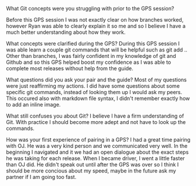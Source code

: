 What Git concepts were you struggling with prior to the GPS session?

Before this GPS session I was not exactly clear on how branches worked, however Ryan was able to clearly explain it so me and so I believe I have a much better understanding about how they work.

What concepts were clarified during the GPS?
During this GPS session I was able learn a couple git commands that will be helpful such as git add .. Other than branches, I was fairly confident in my knowledge of git and Github and so this GPS helped boost my confidence as I was able to complete most releases without help from the guide.

What questions did you ask your pair and the guide?
Most of my questions were just reaffirming my actions. I did have some questions about some specific git commands, instead of looking them up I would ask my peers. This occured also with markdown file syntax, I didn't remember exactly how to add an inline image.

What still confuses you about Git?
I believe I have a firm understanding of Git. With practice I should become more adept and not have to look up the commands.

How was your first experience of pairing in a GPS?
I had a great time pairing with OJ. He was a very kind person and we communicated very well. In the beginning I navigated and it we had an open dialogue about the exact steps he was taking for each release. When I became driver, I went a little faster than OJ did. He didn't speak out until after the GPS was over so I think I should be more concious about my speed, maybe in the future ask my partner if I am going too fast.
